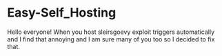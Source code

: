 # Easy-Self_Hosting
Hello everyone! When you host sleirsgoevy exploit triggers automatically and I find that annoying and I am sure many of you too so I decided to fix that.
